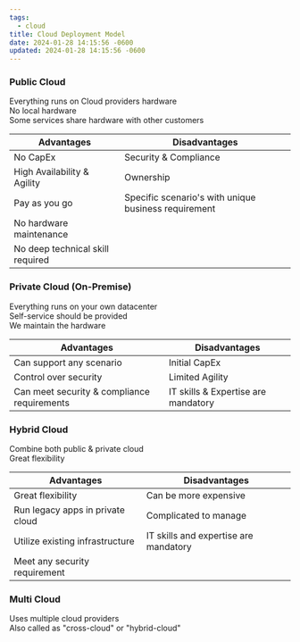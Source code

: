 ```yaml
---
tags:
  - cloud
title: Cloud Deployment Model
date: 2024-01-28 14:15:56 -0600
updated: 2024-01-28 14:15:56 -0600
---
```


### Public Cloud

Everything runs on Cloud providers hardware  
No local hardware  
Some services share hardware with other customers

| Advantages                       | Disadvantages                                        |
| -------------------------------- | ---------------------------------------------------- |
| No CapEx                         | Security & Compliance                                |
| High Availability & Agility      | Ownership                                            |
| Pay as you go                    | Specific scenario's with unique business requirement |
| No hardware maintenance          |                                                      |
| No deep technical skill required |                                                      |

### Private Cloud (On-Premise)

Everything runs on your own datacenter  
Self-service should be provided  
We maintain the hardware

| Advantages                                  | Disadvantages                       |
| ------------------------------------------- | ----------------------------------- |
| Can support any scenario                    | Initial CapEx                       |
| Control over security                       | Limited Agility                     |
| Can meet security & compliance requirements | IT skills & Expertise are mandatory |

### Hybrid Cloud

Combine both public & private cloud  
Great flexibility

| Advantages                       | Disadvantages                         |
| -------------------------------- | ------------------------------------- |
| Great flexibility                | Can be more expensive                 |
| Run legacy apps in private cloud | Complicated to manage                 |
| Utilize existing infrastructure  | IT skills and expertise are mandatory |
| Meet any security requirement    |                                       |

### Multi Cloud

Uses multiple cloud providers  
Also called as "cross-cloud" or "hybrid-cloud"